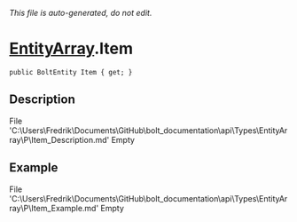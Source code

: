 *This file is auto-generated, do not edit.*

# [EntityArray](Types/EntityArray.md).Item
`public BoltEntity Item { get; }`
## Description
File 'C:\Users\Fredrik\Documents\GitHub\bolt_documentation\api\Types\EntityArray\P\Item_Description.md' Empty
## Example
File 'C:\Users\Fredrik\Documents\GitHub\bolt_documentation\api\Types\EntityArray\P\Item_Example.md' Empty
